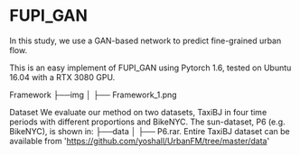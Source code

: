 # FUPI_GAN
In this study, we use a GAN-based network to predict fine-grained urban flow.

This is an easy implement of FUPI_GAN using Pytorch 1.6, tested on Ubuntu 16.04 with a RTX 3080 GPU.

Framework
├──img │ ├── Framework_1.png

Dataset
We evaluate our method on two datasets, TaxiBJ in four time periods with different proportions and BikeNYC. The sun-dataset, P6 (e.g. BikeNYC), is shown in: ├──data │ ├── P6.rar. Entire TaxiBJ dataset can be available from 'https://github.com/yoshall/UrbanFM/tree/master/data'
